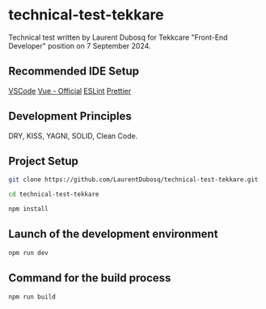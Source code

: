 # technical-test-tekkare

Technical test written by Laurent Dubosq for Tekkcare "Front-End Developer" position on 7 September 2024.

## Recommended IDE Setup

[VSCode](https://code.visualstudio.com/)
[Vue - Official](https://marketplace.visualstudio.com/items?itemName=Vue.volar)
[ESLint](https://marketplace.visualstudio.com/items?itemName=dbaeumer.vscode-eslint)
[Prettier](https://marketplace.visualstudio.com/items?itemName=esbenp.prettier-vscode)

## Development Principles

DRY, KISS, YAGNI, SOLID, Clean Code.

## Project Setup

```sh
git clone https://github.com/LaurentDubosq/technical-test-tekkare.git
```

```sh
cd technical-test-tekkare
```

```sh
npm install
```

## Launch of the development environment

```sh
npm run dev
```

## Command for the build process

```sh
npm run build
```
